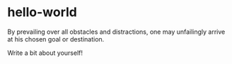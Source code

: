 # hello-world

By prevailing over all obstacles and distractions, one may unfailingly arrive at his chosen goal or destination.

Write a bit about yourself!
